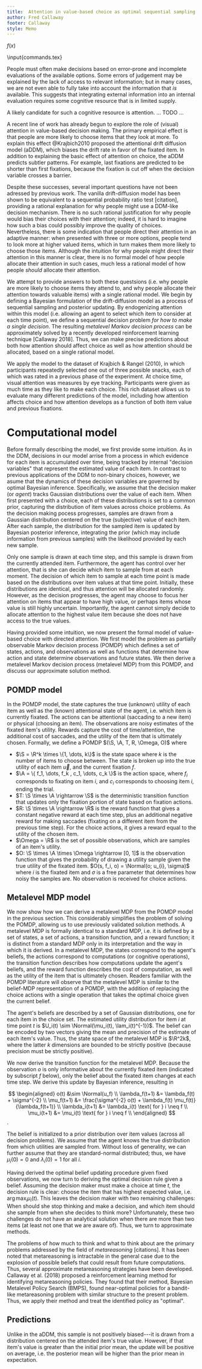```yaml
---
title:  Attention in value-based choice as optimal sequential sampling
author: Fred Callaway
footer: Callaway
style: Memo
---
```



$f(x)$

\input{commands.tex}

People must often make decisions based on error-prone and incomplete evaluations of the available options. Some errors of judgement may be explained by the lack of access to relevant information; but in many cases, we are not even able to fully take into account the information that _is_ available. This suggests that integrating external information into an internal evaluation requires some cognitive resource that is in limited supply.

A likely candidate for such a cognitive resource is attention. ... TODO ...

A recent line of work has already begun to explore the role of (visual) attention in value-based decision making. The primary empirical effect is that people are more likely to choose items that they look at more. To explain this effect @Krajbich2010 proposed the attentional drift diffusion model (aDDM), which biases the drift rate in favor of the fixated item. In addition to explaining the basic effect of attention on choice, the aDDM predicts subtler patterns. For example, last fixations are predicted to be shorter than first fixations, because the fixation is cut off when the decision variable crosses a barrier.

Despite these successes, several important questions have not been adressed by previous work. The vanilla drift-diffusion model has been shown to be equivalent to a sequential probability ratio test [citation], providing a rational explanation for why people might use a DDM-like decision mechanism. There is no such rational justification for why people would bias their choices with their attention; indeed, it is hard to imagine how such a bias could possibly improve the quality of choices. Nevertheless, there is some indication that people direct their attention in an adaptive manner: when presented with three or more options, people tend to look more at higher valued items, which in turn makes them more likely to choose those items. Although the intuition for why people might direct their attention in this manner is clear, there is no formal model of how people allocate their attention in such cases, much less a rational model of how people _should_ allocate their attention.

We attempt to provide answers to both these questsions (i.e. why people are more likely to choose items they attend to, and why people allocate their attention towards valuable items) with a single rational model. We begin by defining a Bayesian formulation of the drift-diffusion model as a process of sequential sampling and posterior updating. By endogenizing attention within this model (i.e. allowing an agent to select which item to consider at each time point), we define a sequential decision problem _for how to make a single decision_. The resulting _metalevel Markov decision process_ can be approximately solved by a recently developed reinforcement learning technique [Callaway 2018]. Thus, we can make precise predictions about both how attention should affect choice as well as how attention should be allocated, based on a single rational model.

We apply the model to the dataset of Krajbich & Rangel (2010), in which participants repeatedly selected one out of three possible snacks, each of which was rated in a previous phase of the experiment. At choice time, visual attention was measures by eye tracking. Participants were given as much time as they like to make each choice. This rich dataset allows us to evaluate many different predictions of the model, including how attention affects choice and how attention develops as a function of both item value and previous fixations.

# Computational model

Before formally describing the model, we first provide some intuition. As in the DDM, decisions in our model arrise from a process in which evidence for each item is accumulated over time, being tracked by internal "decision variables" that represent the estimated value of each item. In contrast to previous applications of the DDM to non-binary choices, however, we asume that the dynamics of these decision variables are governed by optimal Bayesian inference. Specifically, we assume that the decision maker (or _agent_) tracks Gaussian distributions over the value of each item. When first presented with a choice, each of these distributions is set to a common prior, capturing the distribution of item values across choice problems. As the decision making pocess progresses, samples are drawn from a Gaussian distribution centered on the true (subjective) value of each item. After each sample, the distribution for the sampled item is updated by Bayesian posterior inference, integrating the prior (which may include information from previous samples) with the likelihood provided by each new sample.

Only one sample is drawn at each time step, and this sample is drawn from the currently attended item. Furthermore, the agent has control over her attention, that is she can decide which item to sample from at each moment. The decision of which item to sample at each time point is made based on the distributions over item values at that time point. Initially, these distributions are identical, and thus attention will be allocated randomly. However, as the decision progresses, the agent may choose to focus her attention on items that appear to have high value, or perhaps items whose value is still highly uncertain. Importantly, the agent cannot simply decide to allocate attention to the highest value item because she does not have access to the true values.

Having provided some intuition, we now present the formal model of value-based choice with directed attention. We first model the problem as partially observable Markov decision process (POMDP) which defines a set of states, actions, and observations as well as functions that determine how action and state determine observations and future states. We then derive a metalevel Markov decision process (metalevel MDP) from this POMDP, and discuss our approximate solution method.

## POMDP model
In the POMDP model, the state captures the true (unknown) utility of each item as well as the (known) attentional state of the agent, i.e. which item is currently fixated. The actions can be attentional (saccading to a new item) or physical (choosing an item). The observations are noisy estimates of the fixated item's utility. Rewards capture the cost of time/attention, the additional cost of saccades, and the utility of the item that is ultimately chosen. Formally, we define a POMDP $(\S, \A, T, R, \Omega, O)$ where

- $\S = \R^k \times \{1, \dots, k\}$ is the state space where $k$ is the number of items to choose between. The state is broken up into the true utility of each item $\vec{u}$, and the current fixation $f$.
- $\A = \{ f_1, \dots, f_k , c_1, \dots, c_k \}$ is the action space, where $f_i$ corresponds to fixating on item $i$, and $c_i$ corresponds to choosing item $i$, ending the trial.
- $T: \S \times \A \rightarrow \S$ is the deterministic transition function that updates only the fixation portion of state based on fixation actions.
- $R: \S \times \A \rightarrow \R$ is the reward function that gives a constant negative reward at each time step, plus an additional negative reward for making saccades (fixating on a different item from the previous time step). For the choice actions, it gives a reward equal to the utility of the chosen item.
- $\Omega = \R$ is the set of possible observations, which are samples of an item's utility.
- $O: \S \times \A \times \Omega \rightarrow [0, 1]$ is the observation function that gives the probability of drawing a utility sample given the true utility of the fixated item. $O(s, f_i, o) = \Normal(o; u_{i}, \sigma)$ where $i$ is the fixated item and $\sigma$ is a free parameter that determines how noisy the samples are. No observation is received for choice actions.

## Metalevel MDP model

We now show how we can derive a metalevel MDP from the POMDP model in the previous section. This considerably simplifies the problem of solving the POMDP, allowing us to use previously validated solution methods. A metalevel MDP is formally identical to a standard MDP, i.e. it is defined by a set of states, a set of actions, a transition function, and a reward function; it is distinct from a standard MDP only in its interpretation and the way in which it is derived. In a metalevel MDP, the states correspond to the agent's beliefs, the actions correspond to computations (or cognitive operations), the transition function describes how computations update the agent's beliefs, and the reward function describes the cost of computation, as well as the utility of the item that is ultimately chosen. Readers familiar with the POMDP literature will observe that the metalevel MDP is similar to the belief-MDP representation of a POMDP, with the addition of replacing the choice actions with a single operation that takes the optimal choice given the current belief.

The agent's beliefs are described by a set of Gaussian distributions, one for each item in the choice set. The estimated utility distribution for item $i$ at time point $t$ is $U_i(t) \sim \Normal(\mu_i(t), \lam_i(t)^{-1})$. The belief can be encoded by two vectors giving the mean and precision of the estimate of each item's value. Thus, the state space of the metalevel MDP is $\R^2k$, where the latter $k$ dimensions are bounded to be strictly positive (because precision must be strictly positive).

We now derive the transition function for the metalevel MDP. Because the observation $o$ is only informative about the currently fixated item (indicated by subscript $f$ below), only the belief about the fixated item changes at each time step. We derive this update by Bayesian inference, resulting in

$$
\begin{aligned}
o(t) &\sim \Normal(u_f) \\
\lambda_f(t+1) &= \lambda_f(t) + \sigma^{-2}  \\
\mu_f(t+1) &= \frac{\sigma^{-2} o(t) + \lambda_f(t) \mu_f(t)}{\lambda_f(t+1)}  \\
\lambda_i(t+1) &= \lambda_i(t) \text{ for } i \neq f  \\
\mu_i(t+1) &= \mu_i(t) \text{ for } i \neq f  \\
\end{aligned}
$$.

The belief is initialized to a prior distribution over item values (across all decision problems). We assume that the agent knows the true distribution from which utilities are sampled from. Without loss of generality, we can further assume that they are standard-normal distributed; thus, we have $\mu_i(0) = 0$ and $\lambda_i(0) = 1$ for all $i$.

Having derived the optimal belief updating procedure given fixed observations, we now turn to deriving the optimal decision rule given a belief. Assuming the decision maker must make a choice at time $t$, the decision rule is clear: choose the item that has highest expected value, i.e. $\arg\max_i \mu_i(t)$. This leaves the decision maker with two remaining challenges: When should she stop thinking and make a decision, and which item should she sample from when she decides to think more? Unfortunately, these two challenges do not have an analytical solution when there are more than two items (at least not one that we are aware of). Thus, we turn to approximate methods.

<!-- These are the two primary challenges addressed by  _metareasoning_, a subfield of AI.  -->

The problems of how much to think and what to think about are the primary problems addressed by the field of _metareasoning_ [citations]. It has been noted that metareasoning is intractable in the general case due to the explosion of possible beliefs that could result from future computations. Thus, several approximate metareasoning strategies have been developed. Callaway et al. (2018) proposed a reinforcement learning method for identifying metareasoning policies. They found that their method, Bayesian Metalevel Policy Search (BMPS), found near-optimal policies for a bandit-like metareasoning problem with similar structure to the present problem. Thus, we apply their method and treat the identified policy as "optimal".

## Predictions

Unlike in the aDDM, this sample is not positively biased---it is drawn from a distribution centered on the attended item's true value. However, if that item's value is greater than the initial prior mean, the update will be positive on average, i.e. the posterior mean will be higher than the prior mean in expectation. 
<!--  -->
